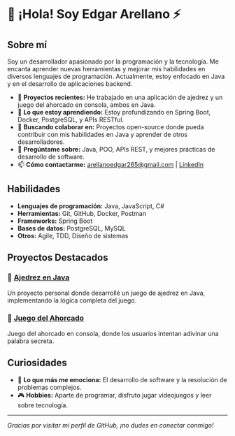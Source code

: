 # 👋 ¡Hola! Soy Edgar Arellano ⚡

## Sobre mí

Soy un desarrollador apasionado por la programación y la tecnología. Me encanta aprender nuevas herramientas y mejorar mis habilidades en diversos lenguajes de programación. Actualmente, estoy enfocado en Java y en el desarrollo de aplicaciones backend.

- 🔭 **Proyectos recientes:** He trabajado en una aplicación de ajedrez y un juego del ahorcado en consola, ambos en Java.
- 🌱 **Lo que estoy aprendiendo:** Estoy profundizando en Spring Boot, Docker, PostgreSQL, y APIs RESTful.
- 👯 **Buscando colaborar en:** Proyectos open-source donde pueda contribuir con mis habilidades en Java y aprender de otros desarrolladores.
- 💬 **Pregúntame sobre:** Java, POO, APIs REST, y mejores prácticas de desarrollo de software.
- 📫 **Cómo contactarme:** arellanoedgar265@gmail.com | [LinkedIn](https://www.linkedin.com/in/edgararellanodelrio)

## Habilidades

- **Lenguajes de programación:** Java, JavaScript, C#
- **Herramientas:** Git, GitHub, Docker, Postman
- **Frameworks:** Spring Boot
- **Bases de datos:** PostgreSQL, MySQL
- **Otros:** Agile, TDD, Diseño de sistemas

## Proyectos Destacados

### 🔷 [Ajedrez en Java]()
Un proyecto personal donde desarrollé un juego de ajedrez en Java, implementando la lógica completa del juego.

### 🔶 [Juego del Ahorcado](https://github.com/EdgarYairArellanoDelRio/Ahorcado-game.git)
Juego del ahorcado en consola, donde los usuarios intentan adivinar una palabra secreta.



## Curiosidades

- 🚀 **Lo que más me emociona:** El desarrollo de software y la resolución de problemas complejos.
- 🎮 **Hobbies:** Aparte de programar, disfruto jugar videojuegos y leer sobre tecnología.

---

*Gracias por visitar mi perfil de GitHub, ¡no dudes en conectar conmigo!*
